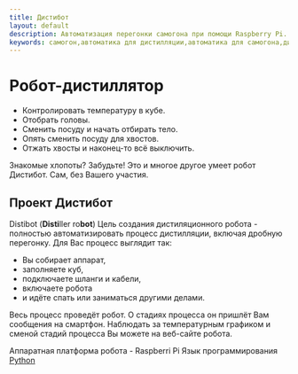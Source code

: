 ```yaml
---
title: Дистибот
layout: default
description: Автоматизация перегонки самогона при помощи Raspberry Pi. Весь процесс перегонки без участия человека.
keywords: самогон,автоматика для дистилляции,автоматика для самогона,дистилляция,дробная перегонка,самогоноварение
---
```

# Робот-дистиллятор

* Контролировать температуру в кубе.
* Отобрать головы.
* Сменить посуду и начать отбирать тело.
* Опять сменить посуду для хвостов.
* Отжать хвосты и наконец-то всё выключить.

Знакомые хлопоты?
Забудьте! Это и многое другое умеет робот Дистибот.
Сам, без Вашего участия.
## Проект Дистибот
Distibot (**Disti**ller ro**bot**)
Цель создания дистиляционного робота - полностью автоматизировать процесс дистилляции, включая дробную перегонку. Для Вас процесс выглядит так:

* Вы собирает аппарат,
* заполняете куб,
* подключаете шланги и кабели,
* включаете робота
* и идёте спать или заниматься другими делами.

Весь процесс проведёт робот.
О стадиях процесса он пришлёт Вам сообщения на смартфон.
Наблюдать за температурным графиком и сменой стадий процесса Вы можете на веб-сайте робота.

Аппаратная платформа робота - Raspberri Pi
Язык программирования [Python](https://github.com/vscherbo/distibot "Исходный код проекта")
